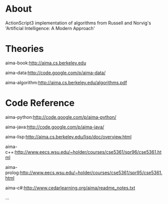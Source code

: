 About
====

ActionScript3 implementation of algorithms from Russell and Norvig's 'Artificial Intelligence: A Modern Approach'

Theories
====

aima-book:http://aima.cs.berkeley.edu

aima-data:http://code.google.com/p/aima-data/

aima-algorithm:http://aima.cs.berkeley.edu/algorithms.pdf

Code Reference
====

aima-python:http://code.google.com/p/aima-python/

aima-java:http://code.google.com/p/aima-java/ 

aima-lisp:http://aima.cs.berkeley.edu/lisp/doc/overview.html

aima-c++:http://www.eecs.wsu.edu/~holder/courses/cse5361/spr96/cse5361.html

aima-prolog:http://www.eecs.wsu.edu/~holder/courses/cse5361/spr95/cse5361.html

aima-c#:http://www.cedarlearning.org/aima/readme_notes.txt

...